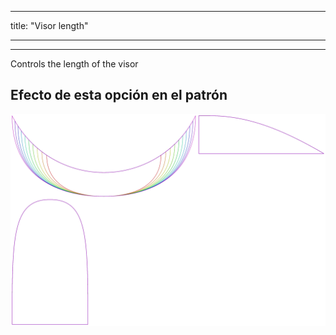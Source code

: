 - - -
title: "Visor length"
- - -

---

Controls the length of the visor

## Efecto de esta opción en el patrón

![Esta imagen muestra el efecto de esta opción superponiendo varias variantes que tienen un valor diferente para esta opción](holmes_visorlength_sample.svg "Efecto de esta opción en el patrón")
